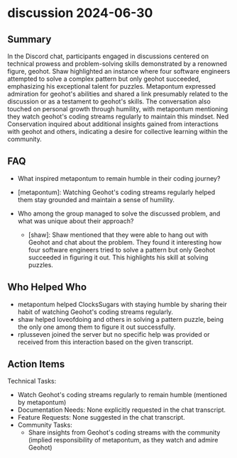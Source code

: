 # discussion 2024-06-30

## Summary

In the Discord chat, participants engaged in discussions centered on technical prowess and problem-solving skills
demonstrated by a renowned figure, geohot. Shaw highlighted an instance where four software engineers attempted to solve
a complex pattern but only geohot succeeded, emphasizing his exceptional talent for puzzles. Metapontum expressed
admiration for geohot's abilities and shared a link presumably related to the discussion or as a testament to geohot's
skills. The conversation also touched on personal growth through humility, with metapontum mentioning they watch
geohot's coding streams regularly to maintain this mindset. Ned Conservation inquired about additional insights gained
from interactions with geohot and others, indicating a desire for collective learning within the community.

## FAQ

- What inspired metapontum to remain humble in their coding journey?
- [metapontum]: Watching Geohot's coding streams regularly helped them stay grounded and maintain a sense of humility.

- Who among the group managed to solve the discussed problem, and what was unique about their approach?
    - [shaw]: Shaw mentioned that they were able to hang out with Geohot and chat about the problem. They found it
      interesting how four software engineers tried to solve a pattern but only Geohot succeeded in figuring it out.
      This highlights his skill at solving puzzles.

## Who Helped Who

- metapontum helped ClocksSugars with staying humble by sharing their habit of watching Geohot's coding streams
  regularly.
- shaw helped loveofdoing and others in solving a pattern puzzle, being the only one among them to figure it out successfully.
- rplusseven joined the server but no specific help was provided or received from this interaction based on the given transcript.

## Action Items

Technical Tasks:

- Watch Geohot's coding streams regularly to remain humble (mentioned by metapontum)
- Documentation Needs: None explicitly requested in the chat transcript.
- Feature Requests: None suggested in the chat transcript.
- Community Tasks:
    - Share insights from Geohot's coding streams with the community (implied responsibility of metapontum, as they
      watch and admire Geohot)
